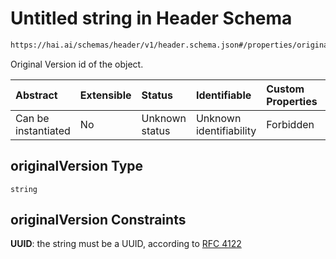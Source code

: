# Untitled string in Header Schema

```txt
https://hai.ai/schemas/header/v1/header.schema.json#/properties/originalVersion
```

Original Version id of the object.

| Abstract            | Extensible | Status         | Identifiable            | Custom Properties | Additional Properties | Access Restrictions | Defined In                                                                                |
| :------------------ | :--------- | :------------- | :---------------------- | :---------------- | :-------------------- | :------------------ | :---------------------------------------------------------------------------------------- |
| Can be instantiated | No         | Unknown status | Unknown identifiability | Forbidden         | Allowed               | none                | [header.schema.json\*](../../schemas/header/v1/header.schema.json "open original schema") |

## originalVersion Type

`string`

## originalVersion Constraints

**UUID**: the string must be a UUID, according to [RFC 4122](https://tools.ietf.org/html/rfc4122 "check the specification")
